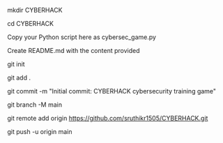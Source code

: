 mkdir CYBERHACK

cd CYBERHACK

Copy your Python script here as cybersec_game.py

Create README.md with the content provided

git init

git add .

git commit -m "Initial commit: CYBERHACK cybersecurity training game"

git branch -M main

git remote add origin https://github.com/sruthikr1505/CYBERHACK.git

git push -u origin main
